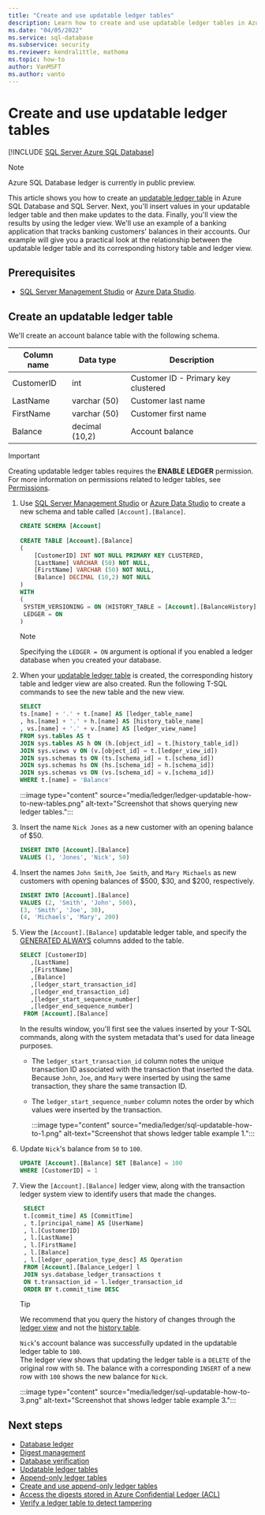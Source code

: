 ```yaml
---
title: "Create and use updatable ledger tables"
description: Learn how to create and use updatable ledger tables in Azure SQL Database.
ms.date: "04/05/2022"
ms.service: sql-database
ms.subservice: security
ms.reviewer: kendralittle, mathoma
ms.topic: how-to
author: VanMSFT
ms.author: vanto
---
```


# Create and use updatable ledger tables

[!INCLUDE [SQL Server Azure SQL Database](../../../includes/applies-to-version/sql-asdb.md)]

> [!NOTE]
> Azure SQL Database ledger is currently in public preview.

This article shows you how to create an [updatable ledger table](ledger-updatable-ledger-tables.md) in Azure SQL Database and SQL Server. Next, you'll insert values in your updatable ledger table and then make updates to the data. Finally, you'll view the results by using the ledger view. We'll use an example of a banking application that tracks banking customers' balances in their accounts. Our example will give you a practical look at the relationship between the updatable ledger table and its corresponding history table and ledger view.

## Prerequisites

- [SQL Server Management Studio](/sql/ssms/download-sql-server-management-studio-ssms) or [Azure Data Studio](/sql/azure-data-studio/download-azure-data-studio).

## Create an updatable ledger table

We'll create an account balance table with the following schema.

| Column name | Data type      | Description                         |
| ----------- | -------------- | ----------------------------------- |
| CustomerID  | int            | Customer ID - Primary key clustered |
| LastName    | varchar (50)   | Customer last name                  |
| FirstName   | varchar (50)   | Customer first name                 |
| Balance     | decimal (10,2) | Account balance                     |

> [!IMPORTANT]
> Creating updatable ledger tables requires the **ENABLE LEDGER** permission. For more information on permissions related to ledger tables, see [Permissions](/sql/relational-databases/security/permissions-database-engine#asdbpermissions). 

1. Use [SQL Server Management Studio](/sql/ssms/download-sql-server-management-studio-ssms) or [Azure Data Studio](/sql/azure-data-studio/download-azure-data-studio) to create a new schema and table called `[Account].[Balance]`.

   ```sql
   CREATE SCHEMA [Account]
     
   CREATE TABLE [Account].[Balance]
   (
       [CustomerID] INT NOT NULL PRIMARY KEY CLUSTERED,
       [LastName] VARCHAR (50) NOT NULL,
       [FirstName] VARCHAR (50) NOT NULL,
       [Balance] DECIMAL (10,2) NOT NULL
   )
   WITH 
   (
   	SYSTEM_VERSIONING = ON (HISTORY_TABLE = [Account].[BalanceHistory]),
   	LEDGER = ON
   )
   ```

    > [!NOTE]
    > Specifying the `LEDGER = ON` argument is optional if you enabled a ledger database when you created your database.

1. When your [updatable ledger table](ledger-updatable-ledger-tables.md) is created, the corresponding history table and ledger view are also created. Run the following T-SQL commands to see the new table and the new view.

   ```sql
   SELECT 
   ts.[name] + '.' + t.[name] AS [ledger_table_name]
   , hs.[name] + '.' + h.[name] AS [history_table_name]
   , vs.[name] + '.' + v.[name] AS [ledger_view_name]
   FROM sys.tables AS t
   JOIN sys.tables AS h ON (h.[object_id] = t.[history_table_id])
   JOIN sys.views v ON (v.[object_id] = t.[ledger_view_id])
   JOIN sys.schemas ts ON (ts.[schema_id] = t.[schema_id])
   JOIN sys.schemas hs ON (hs.[schema_id] = h.[schema_id])
   JOIN sys.schemas vs ON (vs.[schema_id] = v.[schema_id])
   WHERE t.[name] = 'Balance'
   ```

   :::image type="content" source="media/ledger/ledger-updatable-how-to-new-tables.png" alt-text="Screenshot that shows querying new ledger tables.":::

1. Insert the name `Nick Jones` as a new customer with an opening balance of $50.

   ```sql
   INSERT INTO [Account].[Balance]
   VALUES (1, 'Jones', 'Nick', 50)
   ```

1. Insert the names `John Smith`, `Joe Smith`, and `Mary Michaels` as new customers with opening balances of $500, $30, and $200, respectively.

   ```sql
   INSERT INTO [Account].[Balance]
   VALUES (2, 'Smith', 'John', 500),
   (3, 'Smith', 'Joe', 30),
   (4, 'Michaels', 'Mary', 200)
   ```

1. View the `[Account].[Balance]` updatable ledger table, and specify the [GENERATED ALWAYS](/sql/t-sql/statements/create-table-transact-sql#generate-always-columns) columns added to the table.

   ```sql
   SELECT [CustomerID]
	  ,[LastName]
	  ,[FirstName]
	  ,[Balance]
      ,[ledger_start_transaction_id]
      ,[ledger_end_transaction_id]
      ,[ledger_start_sequence_number]
      ,[ledger_end_sequence_number]
    FROM [Account].[Balance]  
   ```
   In the results window, you'll first see the values inserted by your T-SQL commands, along with the system metadata that's used for data lineage purposes.

   - The `ledger_start_transaction_id` column notes the unique transaction ID associated with the transaction that inserted the data. Because `John`, `Joe`, and `Mary` were inserted by using the same transaction, they share the same transaction ID.
   - The `ledger_start_sequence_number` column notes the order by which values were inserted by the transaction.

      :::image type="content" source="media/ledger/sql-updatable-how-to-1.png" alt-text="Screenshot that shows ledger table example 1.":::

1. Update `Nick`'s balance from `50` to `100`.

   ```sql
   UPDATE [Account].[Balance] SET [Balance] = 100
   WHERE [CustomerID] = 1
   ```
1. View the `[Account].[Balance]` ledger view, along with the transaction ledger system view to identify users that made the changes.

   ```sql
  	SELECT
	t.[commit_time] AS [CommitTime] 
	, t.[principal_name] AS [UserName]
	, l.[CustomerID]
	, l.[LastName]
	, l.[FirstName]
	, l.[Balance]
	, l.[ledger_operation_type_desc] AS Operation
	FROM [Account].[Balance_Ledger] l
	JOIN sys.database_ledger_transactions t
	ON t.transaction_id = l.ledger_transaction_id
	ORDER BY t.commit_time DESC
   ```

   > [!TIP]
   > We recommend that you query the history of changes through the [ledger view](ledger-updatable-ledger-tables.md#ledger-view) and not the [history table](ledger-updatable-ledger-tables.md#history-table).

    `Nick`'s account balance was successfully updated in the updatable ledger table to `100`.  
    The ledger view shows that updating the ledger table is a `DELETE` of the original row with `50`. The balance with a corresponding `INSERT` of a new row with `100` shows the new balance for `Nick`.

   :::image type="content" source="media/ledger/sql-updatable-how-to-3.png" alt-text="Screenshot that shows ledger table example 3.":::


## Next steps

- [Database ledger](ledger-database-ledger.md)
- [Digest management](ledger-digest-management.md)
- [Database verification](ledger-database-verification.md)
- [Updatable ledger tables](ledger-updatable-ledger-tables.md)
- [Append-only ledger tables](ledger-append-only-ledger-tables.md) 
- [Create and use append-only ledger tables](ledger-how-to-append-only-ledger-tables.md) 
- [Access the digests stored in Azure Confidential Ledger (ACL)](ledger-how-to-access-acl-digest.md)
- [Verify a ledger table to detect tampering](ledger-verify-database.md)
